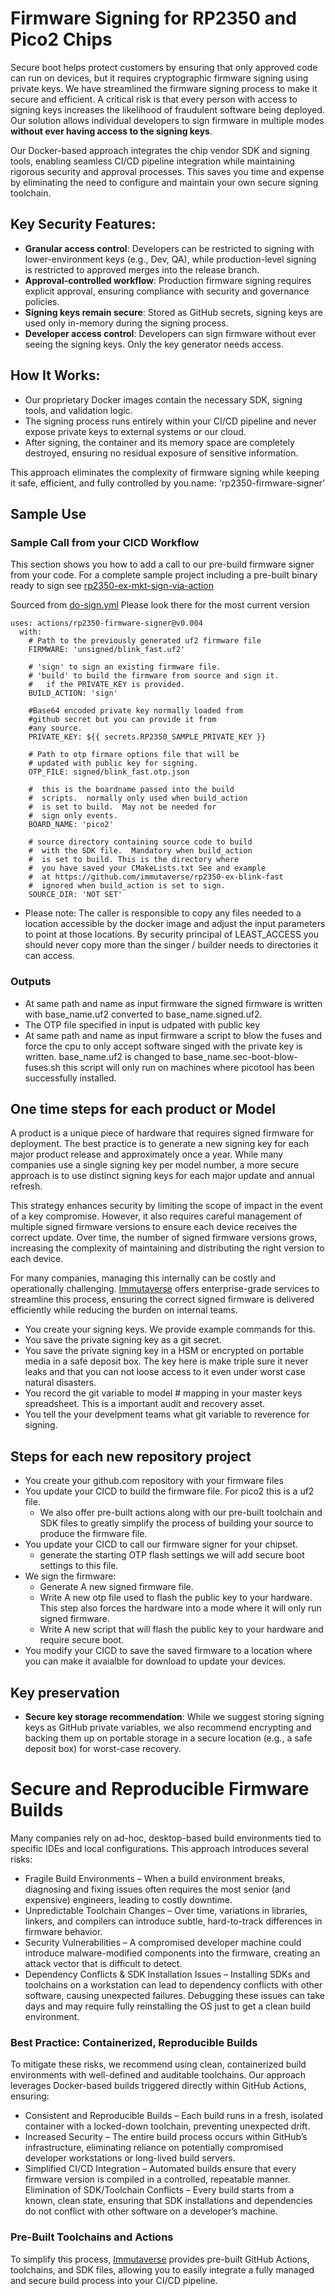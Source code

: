 # Firmware Signing for RP2350 and Pico2 Chips

Secure boot helps protect customers by ensuring that only approved code can run on devices, but it requires cryptographic firmware signing using private keys. We have streamlined the firmware signing process to make it secure and efficient. A critical risk is that every person with access to signing keys increases the likelihood of fraudulent software being deployed. Our solution allows individual developers to sign firmware in multiple modes **without ever having access to the signing keys**.

Our Docker-based approach integrates the chip vendor SDK and signing tools, enabling seamless CI/CD pipeline integration while maintaining rigorous security and approval processes. This saves you time and expense by eliminating the need to configure and maintain your own secure signing toolchain.

## Key Security Features:

* **Granular access control**: Developers can be restricted to signing with lower-environment keys (e.g., Dev, QA), while production-level signing is restricted to approved merges into the release branch.
* **Approval-controlled workflow**: Production firmware signing requires explicit approval, ensuring compliance with security and governance policies.
* **Signing keys remain secure**: Stored as GitHub secrets, signing keys are used only in-memory during the signing process.
* **Developer access control**: Developers can sign firmware without ever seeing the signing keys. Only the key generator needs access.

## How It Works:

* Our proprietary Docker images contain the necessary SDK, signing tools, and validation logic.
* The signing process runs entirely within your CI/CD pipeline and never expose private keys to external systems or our cloud.
* After signing, the container and its memory space are completely destroyed, ensuring no residual exposure of sensitive information.

This approach eliminates the complexity of firmware signing while keeping it safe, efficient, and fully controlled by you.name: 'rp2350-firmware-signer'

## Sample Use
### Sample Call from your CICD Workflow
This section shows you how to add a call to our pre-build
firmware signer from your code. For a complete sample project including a pre-built binary ready to sign 
see [rp2350-ex-mkt-sign-via-action](https://github.com/immutaverse/rp2350-ex-mkt-sign-via-action)

Sourced from [do-sign.yml](https://github.com/immutaverse/rp2350-ex-mkt-sign-via-action/blob/main/.github/do-sign.yml) Please look there for the most current version

<!-- TODO: Add a script to auto pull and update README when this file has changed https://github.com/immutaverse/rp2350-ex-mkt-sign-via-action/blob/main/.github/do-sign.yml -->


```
uses: actions/rp2350-firmware-signer@v0.004
  with:
    # Path to the previously generated uf2 firmware file
    FIRMWARE: 'unsigned/blink_fast.uf2'

    # 'sign' to sign an existing firmware file.
    # 'build' to build the firmware from source and sign it.
    #   if the PRIVATE_KEY is provided.
    BUILD_ACTION: 'sign'
    
    #Base64 encoded private key normally loaded from
    #github secret but you can provide it from 
    #any source. 
    PRIVATE_KEY: ${{ secrets.RP2350_SAMPLE_PRIVATE_KEY }}
    
    # Path to otp firmare options file that will be 
    # updated with public key for signing.
    OTP_FILE: signed/blink_fast.otp.json

    #  this is the boardname passed into the build
    #  scripts.  normally only used when build_action
    #  is set to build.  May not be needed for 
    #  sign only events.
    BOARD_NAME: 'pico2'

    # source directory containing source code to build
    #  with the SDK file.  Mandatory when build_action 
    #  is set to build. This is the directory where 
    #  you have saved your CMakeLists.txt See and example
    #  at https://github.com/immutaverse/rp2350-ex-blink-fast    
    #  ignored when build_action is set to sign.
    SOURCE_DIR: 'NOT SET'
```
* Please note: The caller is responsible to copy any 
  files needed to a location accessible by the docker
  image and adjust the input parameters to point at 
  those locations.  By security principal of LEAST_ACCESS
  you should 
  never copy more than the singer / builder needs to 
  directories it can access.

### Outputs
* At same path and name as input firmware the signed
  firmware is written with base_name.uf2 converted to
  base_name.signed.uf2.
* The OTP file specified in input is udpated with public key 
* At same path and name as input firmware a script to 
  blow the fuses and force the cpu to only accept software
  singed with the private key is written.  base_name.uf2 
  is changed to base_name.sec-boot-blow-fuses.sh  this
  script will only run on machines where picotool has been
  successfully installed. 


## One time steps for each product or Model
A product is a unique piece of hardware that requires signed firmware for deployment. The best practice is to generate a new signing key for each major product release and approximately once a year. While many companies use a single signing key per model number, a more secure approach is to use distinct signing keys for each major update and annual refresh.

This strategy enhances security by limiting the scope of impact in the event of a key compromise. However, it also requires careful management of multiple signed firmware versions to ensure each device receives the correct update. Over time, the number of signed firmware versions grows, increasing the complexity of maintaining and distributing the right version to each device.

For many companies, managing this internally can be costly and operationally challenging. [Immutaverse](mailto:sales@immutaverse.com) offers enterprise-grade services to streamline this process, ensuring the correct signed firmware is delivered efficiently while reducing the burden on internal teams.

*  You create your signing keys.  We provide example commands for this.
*  You save the private signing key as a git secret.
*  You save the private signing key in a HSM or encrypted on
   portable media in a safe deposit box.  The key here is make 
   triple sure it never leaks and that you can not loose access 
   to it even under worst case natural disasters.
*  You record the git variable to model # mapping in your master 
   keys spreadsheet.  This is a important audit and recovery 
   asset.  
*  You tell the your develpment teams what git variable to reverence 
   for signing.

## Steps for each new repository project 
*  You create your github.com repository with your firmware files
*  You update your CICD to build the firmware file.  For pico2 this
   is a uf2 file. 
   * We also offer pre-built actions along with our pre-built toolchain
     and SDK files to greatly simplify the process of building your 
     source to produce the firmware file. 
*  You update your CICD to call our firmware signer for your chipset.
   * generate the starting OTP flash settings we will add 
     secure boot settings to this file.  
*  We sign the firmware:
   * Generate A new signed firmware file.
   * Write A new otp file used to flash the public key to your hardware.
     This step also forces the hardware into a mode where it will
     only run signed firmware.
   * Write A new script that will flash the public key to your hardware 
     and require secure boot.
*  You modify your CICD to save the saved firmware to a location where 
   you can make it avaialble for download to update your devices.

## Key preservation
* **Secure key storage recommendation**: While we suggest storing signing keys as GitHub private variables, we also recommend encrypting and backing them up on portable storage in a secure location (e.g., a safe deposit box) for worst-case recovery.

# Secure and Reproducible Firmware Builds
Many companies rely on ad-hoc, desktop-based build environments tied to specific IDEs and local configurations. This approach introduces several risks:
* Fragile Build Environments – When a build environment breaks, diagnosing and fixing issues often requires the most senior (and expensive) engineers, leading to costly downtime.
* Unpredictable Toolchain Changes – Over time, variations in libraries, linkers, and compilers can introduce subtle, hard-to-track differences in firmware behavior.
* Security Vulnerabilities – A compromised developer machine could introduce malware-modified components into the firmware, creating an attack vector that is difficult to detect.
* Dependency Conflicts & SDK Installation Issues – Installing SDKs and toolchains on a workstation can lead to dependency conflicts with other software, causing unexpected failures. Debugging these issues can take days and may require fully reinstalling the OS just to get a clean build environment.
### Best Practice: Containerized, Reproducible Builds
To mitigate these risks, we recommend using clean, containerized build environments with well-defined and auditable toolchains. Our approach leverages Docker-based builds triggered directly within GitHub Actions, ensuring:
* Consistent and Reproducible Builds – Each build runs in a fresh, isolated container with a locked-down toolchain, preventing unexpected drift.
* Increased Security – The entire build process occurs within GitHub’s infrastructure, eliminating reliance on potentially compromised developer workstations or long-lived build servers.
* Simplified CI/CD Integration – Automated builds ensure that every firmware version is compiled in a controlled, repeatable manner.
Elimination of SDK/Toolchain Conflicts – Every build starts from a known, clean state, ensuring that SDK installations and dependencies do not conflict with other software on a developer’s machine.
### Pre-Built Toolchains and Actions
To simplify this process, [Immutaverse](mailto:sales@immutaverse.com) provides pre-built GitHub Actions, toolchains, and SDK files, allowing you to easily integrate a fully managed and secure build process into your CI/CD pipeline.